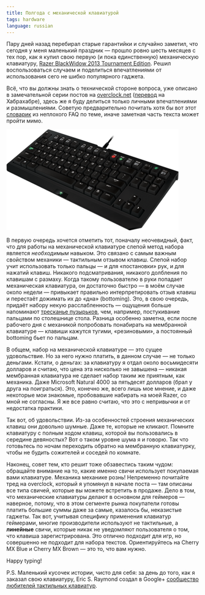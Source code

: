 ```yaml
---
title: Полгода с механической клавиатурой
tags: hardware
language: russian
---
```


Пару дней назад перебирал старые гарантийки и случайно заметил, что сегодня
у меня маленький праздник — прошло ровно шесть месяцев с тех пор, как я купил
свою первую (и пока единственную) механическую клавиатуру, [Razer BlackWidow
2013 Tournament Edition][razer-blackwidow]. Решил воспользоваться случаем
и поделиться впечатлениями от использования сего не шибко популярного гаджета.

Всё, что вы должны знать о технической стороне вопроса, уже описано
в замечательной серии постов на [overclock.net][overclock]
([перевод][habrahabr] на Хабрахабре), здесь же я буду делиться только личными
впечатлениями и размышлениями. Советую предварительно почитать хотя бы вот этот
[словарик][tactile-dictionary] из неплохого FAQ по теме, иначе заметная часть
текста может пройти мимо.

<div class="center">
<img src="/images/razer_blackwidow_tournament_edition_2013.png"
    width="450px" height="264px"
    alt="Razer BlackWidow Torunament Edition 2013"
    class="bleed" />
</div>

В первую очередь хочется отметить тот, поначалу неочевидный, факт, что для
работы на механической клавиатуре слепой метод набора является *необходимым*
навыком. Это связано с самым важным свойством механики — тактильным отзывом
клавиш. Слепой набор учит использовать только пальцы — и для «постановки» рук,
и для нажатий клавиш. Никакого подсматривания, никакого долбления по клавишам
с размаху. Когда такому пользователю в руки попадает механическая клавиатура,
он достаточно быстро — в моём случае около недели — привыкает правильно
интерпретировать отзыв клавиш и перестаёт дожимать их до «дна» (bottoming).
Это, в свою очередь, придаёт набору некую расслабленность — ощущения больше
напоминают [тресканье пузырьков][bubble-wrap-wru], чем, например, постукивание
пальцами по столешнице стола. Разница особенно заметна, если после рабочего дня
с механикой попробовать понабирать на мембранной клавиатуре — клавиши кажутся
тугими, «резиновыми», а постоянный bottoming бьет по пальцам.

В общем, набор на механической клавиатуре — это сущее удовольствие. Но за него
нужно платить, в данном случае — не только деньгами. Кстати, о деньгах: за
клавиатуру я отдал около восьмидесяти долларов и считаю, что цена эта нисколько
не завышена — никакая мембранная клавиатура не сделает набор таким же приятным,
как механика. Даже Microsoft Natural 4000 за пятьдесят долларов (брал у друга
на поиграться). Это, конечно же, всего лишь мое мнение, и даже некоторые мои
знакомые, пробовавшие набирать на моей Razer, со мной не согласны. Я же все
равно считаю, что это с непривычки и от недостатка практики.

Так вот, об удовольствии. Из-за особенностей строения механических клавиш они
довольно шумные. Даже те, которые не кликают. Помните клавиатуру с полным ходом
клавиш, которой вы пользовались в середине девяностых? Вот о таком уровне шума
я и говорю. Так что готовьтесь по ночам переходить обратно на мембранную
клавиатурку, чтобы не будить сожителей и соседей по комнате.

Наконец, совет тем, кто решит тоже обзавестись таким чудом: обращайте внимание
на то, какие именно свичи использует покупаемая вами клавиатуре. Механика
механике рознь! Непременно почитайте тред на overclock, который я упомянул
в начале поста — там описаны все типа свичей, которые вы можете встретить
в продаже. Дело в том, что механические клавиатуры делают в основном для
геймеров — наверное, потому, что в этом сегменте рынка покупатели готовы
платить большие суммы даже за самые, казалось бы, неказистые гаджеты. Так вот,
учитывая специфику применения клавиатур геймерами, многие производители
используют не тактильные, а **линейные** свичи, которые никак не уведомляют
пользователя о том, что клавиша зарегистрирована. Это отлично подходит для игр,
но совершенно не подходит для набора текстов. Ориентируйтесь на Cherry MX Blue
и Cherry MX Brown — это то, что вам нужно.

Happy typing!

P.S. Маленький кусочек истории, чисто для себя: за день до того, как я заказал свою клавиатуру, Eric S. Raymond создал в Google+ [сообщество любителей тактильных клавиатур][tactile-keyboards-community].

[razer-blackwidow]: http://www.razerzone.com/gaming-keyboards-keypads/razer-blackwidow-tournament-edition/ "Razer BlackWidow Tournament Edition"
[overclock]: http://www.overclock.net/t/491752/mechanical-keyboard-guide "The Mechanical Keyboard Guide"
[habrahabr]: http://habrahabr.ru/post/140454/ "Механические клавиатуры / Хабрахабр"
[tactile-dictionary]: http://www.catb.org/~esr/faqs/tactile-keyboard-faq.html#_i_don_8217_t_understand_the_terms_used_to_talk_about_keyboards "I don’t understand the terms used to talk about keyboards"
[bubble-wrap-wru]: https://ru.wikipedia.org/wiki/%D0%9F%D1%83%D0%B7%D1%8B%D1%80%D1%87%D0%B0%D1%82%D0%B0%D1%8F_%D1%83%D0%BF%D0%B0%D0%BA%D0%BE%D0%B2%D0%BA%D0%B0#.D0.98.D1.81.D0.BF.D0.BE.D0.BB.D1.8C.D0.B7.D0.BE.D0.B2.D0.B0.D0.BD.D0.B8.D0.B5 "Пузырчатая упаковка — Википедия"
[tactile-keyboards-community]: https://plus.google.com/communities/107279217898209966798 "Tactile Keyboards - Community - Google+"
